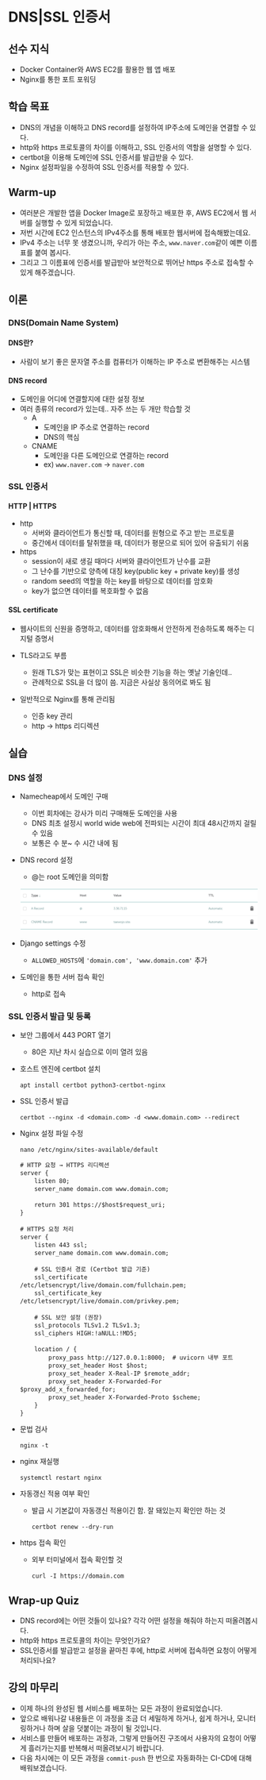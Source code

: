 # DNS|SSL 인증서



## 선수 지식

- Docker Container와 AWS EC2를 활용한 웹 앱 배포
- Nginx를 통한 포트 포워딩



## 학습 목표

- DNS의 개념을 이해하고 DNS record를 설정하여 IP주소에 도메인을 연결할 수 있다.
- http와 https 프로토콜의 차이를 이해하고, SSL 인증서의 역할을 설명할 수 있다.
- certbot을 이용해 도메인에 SSL 인증서를 발급받을 수 있다.
- Nginx 설정파일을 수정하여 SSL 인증서를 적용할 수 있다.



## Warm-up

- 여러분은 개발한 앱을 Docker Image로 포장하고 배포한 후, AWS EC2에서 웹 서버를 실행할 수 있게 되었습니다.
- 저번 시간에 EC2 인스턴스의 IPv4주소를 통해 배포한 웹서버에 접속해봤는데요.
- IPv4 주소는 너무 못 생겼으니까, 우리가 아는 주소, `www.naver.com`같이 예쁜 이름표를 붙여 봅시다.
- 그리고 그 이름표에 인증서를 발급받아 보안적으로 뛰어난 https 주소로 접속할 수 있게 해주겠습니다.



## 이론

### DNS(Domain Name System)

#### DNS란?

- 사람이 보기 좋은 문자열 주소를 컴퓨터가 이해하는 IP 주소로 변환해주는 시스템



#### DNS record

- 도메인을 어디에 연결할지에 대한 설정 정보
- 여러 종류의 record가 있는데.. 자주 쓰는 두 개만 학습할 것
  - A
    - 도메인을 IP 주소로 연결하는 record
    - DNS의 핵심
  - CNAME
    - 도메인을 다른 도메인으로 연결하는 record
    - ex) `www.naver.com` -> `naver.com`



### SSL 인증서

#### HTTP | HTTPS

- http
  - 서버와 클라이언트가 통신할 때, 데이터를 원형으로 주고 받는 프로토콜
  - 중간에서 데이터를 탈취했을 때, 데이터가 평문으로 되어 있어 유출되기 쉬움
- https
  - session이 새로 생길 때마다 서버와 클라이언트가 난수를 교환
  - 그 난수를 기반으로 양측에 대칭 key(public key + private key)를 생성
  - random seed의 역할을 하는 key를 바탕으로 데이터를 암호화
  - key가 없으면 데이터를 복호화할 수 없음



#### SSL certificate

- 웹사이트의 신원을 증명하고, 데이터를 암호화해서 안전하게 전송하도록 해주는 디지털 증명서
- TLS라고도 부름
  - 원래 TLS가 맞는 표현이고 SSL은 비슷한 기능을 하는 옛날 기술인데..
  - 관례적으로 SSL을 더 많이 씀. 지금은 사실상 동의어로 봐도 됨

- 일반적으로 Nginx를 통해 관리됨
  - 인증 key 관리
  - http -> https 리디렉션



## 실습

### DNS 설정

- Namecheap에서 도메인 구매
  - 이번 회차에는 강사가 미리 구매해둔 도메인을 사용
  - DNS 최초 설정시 world wide web에 전파되는 시간이 최대 48시간까지 걸릴 수 있음
  - 보통은 수 분~ 수 시간 내에 됨
  
- DNS record 설정

  - @는 root 도메인을 의미함

  ![](./dns1.png)

- Django settings 수정
  
  - `ALLOWED_HOSTS`에 `'domain.com', 'www.domain.com'` 추가
  
- 도메인을 통한 서버 접속 확인

  - http로 접속



### SSL 인증서 발급 및 등록

- 보안 그룹에서 443 PORT 열기

  - 80은 지난 차시 실습으로 이미 열려 있음

- 호스트 엔진에 certbot 설치

  `apt install certbot python3-certbot-nginx`

- SSL 인증서 발급

  `certbot --nginx -d <domain.com> -d <www.domain.com> --redirect`

- Nginx 설정 파일 수정

  `nano /etc/nginx/sites-available/default`

  ```nginx
  # HTTP 요청 → HTTPS 리디렉션
  server {
      listen 80;
      server_name domain.com www.domain.com;
  
      return 301 https://$host$request_uri;
  }
  
  # HTTPS 요청 처리
  server {
      listen 443 ssl;
      server_name domain.com www.domain.com;
  
      # SSL 인증서 경로 (Certbot 발급 기준)
      ssl_certificate     /etc/letsencrypt/live/domain.com/fullchain.pem;
      ssl_certificate_key /etc/letsencrypt/live/domain.com/privkey.pem;
  
      # SSL 보안 설정 (권장)
      ssl_protocols TLSv1.2 TLSv1.3;
      ssl_ciphers HIGH:!aNULL:!MD5;
  
      location / {
          proxy_pass http://127.0.0.1:8000;  # uvicorn 내부 포트
          proxy_set_header Host $host;
          proxy_set_header X-Real-IP $remote_addr;
          proxy_set_header X-Forwarded-For $proxy_add_x_forwarded_for;
          proxy_set_header X-Forwarded-Proto $scheme;
      }
  }
  ```

- 문법 검사

  `nginx -t`

- nginx 재실행

  `systemctl restart nginx`

- 자동갱신 적용 여부 확인

  - 발급 시 기본값이 자동갱신 적용이긴 함. 잘 돼있는지 확인만 하는 것

    `certbot renew --dry-run`

- https 접속 확인

  - 외부 터미널에서 접속 확인할 것

    `curl -I https://domain.com`



## Wrap-up Quiz

- DNS record에는 어떤 것들이 있나요? 각각 어떤 설정을 해줘야 하는지 떠올려봅시다.
- http와 https 프로토콜의 차이는 무엇인가요?
- SSL인증서를 발급받고 설정을 끝마친 후에, http로 서버에 접속하면 요청이 어떻게 처리되나요?



## 강의 마무리

- 이제 하나의 완성된 웹 서비스를 배포하는 모든 과정이 완료되었습니다.
- 앞으로 배워나갈 내용들은 이 과정을 조금 더 세밀하게 하거나, 쉽게 하거나, 모니터링하거나 하며 살을 덧붙이는 과정이 될 것입니다.
- 서비스를 만들어 배포하는 과정과, 그렇게 만들어진 구조에서 사용자의 요청이 어떻게 흘러가는지를 반복해서 떠올려보시기 바랍니다.
- 다음 차시에는 이 모든 과정을 `commit-push` 한 번으로 자동화하는 CI-CD에 대해 배워보겠습니다.